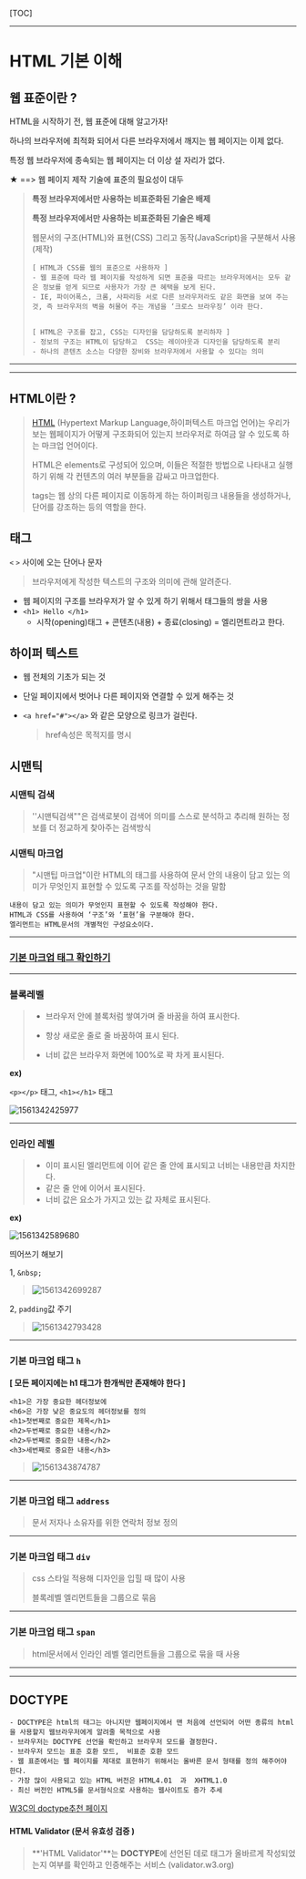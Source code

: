[TOC]

---

# HTML 기본 이해

## 웹 표준이란 ?

HTML을 시작하기 전, 웹 표준에 대해 알고가자!

하나의 브라우저에 최적화 되어서 다른 브라우저에서 깨지는 웹 페이지는 이제 없다.

특정 웹 브라우저에  종속되는 웹 페이지는 더 이상 설 자리가 없다.

★ ==> 웹 페이지 제작 기술에  표준의 필요성이 대두 

> **특정 브라우저에서만 사용하는 비표준화된 기술은 배제**
>
> **특정 브라우저에서만 사용하는 비표준화된 기술은 배제**
>
> 
>
> 웹문서의 구조(HTML)와  표현(CSS) 그리고 동작(JavaScript)을 구분해서  사용(제작)
>
> ```
> [ HTML과 CSS를 웹의 표준으로 사용하자 ]
> - 웹 표준에 따라 웹 페이지를 작성하게 되면 표준을 따르는 브라우저에서는 모두 같은 정보를 얻게 되므로 사용자가 가장 큰 혜택을 보게 된다. 
> - IE, 파이어폭스, 크롬, 사파리등 서로 다른 브라우저라도 같은 화면을 보여 주는 것, 즉 브라우저의 벽을 허물어 주는 개념을 ‘크로스 브라우징’ 이라 한다.
> 
> 
> [ HTML은 구조를 잡고, CSS는 디자인을 담당하도록 분리하자 ]
> - 정보의 구조는 HTML이 담당하고  CSS는 레이아웃과 디자인을 담당하도록 분리
> - 하나의 콘텐츠 소스는 다양한 장비와 브라우저에서 사용할 수 있다는 의미
> ```

---



---

## HTML이란 ?

> [HTML](https://ko.wikipedia.org/wiki/HTML) (Hypertext Markup Language,하이퍼텍스트 마크업 언어)는 우리가 보는 웹페이지가 어떻게 구조화되어 있는지 브라우저로 하여금 알 수 있도록 하는 마크업 언어이다.
>
> HTML은 elements로 구성되어 있으며, 이들은 적절한 방법으로 나타내고 실행하기 위해 각 컨텐츠의 여러 부분들을 감싸고 마크업한다.
>
> tags는 웹 상의 다른 페이지로 이동하게 하는 하이퍼링크 내용들을 생성하거나, 단어를 강조하는 등의 역할을 한다.



## 태그 

`<` `>` 사이에 오는 단어나 문자

> 브라우저에게 작성한 텍스트의 구조와 의미에 관해 알려준다.

- 웹 페이지의 구조를 브라우저가 알 수 있게 하기 위해서 태그들의 쌍을 사용
- `<h1> Hello </h1>` 
  - 시작(opening)태그 + 콘텐츠(내용) + 종료(closing) =  엘리먼트라고 한다. 



## 하이퍼 텍스트

- 웹 전체의 기초가 되는 것

- 단일 페이지에서 벗어나 다른 페이지와 연결할 수 있게 해주는 것

- `<a href="#"></a>` 와 같은 모양으로 링크가 걸린다. 

  > href속성은 목적지를 명시



## 시맨틱

### **시맨틱 검색**

> ''시맨틱검색""은 검색로봇이 검색어 의미를 스스로 분석하고 추리해 원하는 정보를 더 정교하게 찾아주는 검색방식 

### **시맨틱 마크업**

> "시맨팁 마크업"이란 HTML의 태그를 사용하여 문서 안의 내용이 담고 있는 의미가 무엇인지 표현할 수 있도록 구조를 작성하는 것을 말함 

```
내용이 담고 있는 의미가 무엇인지 표현할 수 있도록 작성해야 한다.
HTML과 CSS를 사용하여 ‘구조’와 ‘표현’을 구분해야 한다.
엘리먼트는 HTML문서의 개별적인 구성요소이다.
```

---



### [기본 마크업 태그 확인하기](http://www.w3.org/TR/html401/index/elements.html)



---

### **블록레벨**

> - 브라우저 안에 블록처럼 쌓여가며 줄 바꿈을 하여 표시한다.
>
> - 항상 새로운 줄로 줄 바꿈하여 표시 된다.
> - 너비 값은 브라우저 화면에 100%로 꽉 차게 표시된다.

**ex)** 

`<p></p>` 태그,  `<h1></h1>` 태그

![1561342425977](assets/1561342425977.png)

---



### **인라인 레벨**

> - 이미 표시된 엘리먼트에 이어 같은 줄 안에 표시되고 너비는 내용만큼 차지한다.
> - 같은 줄 안에 이어서 표시된다.
> - 너비 값은 요소가 가지고 있는 값 자체로 표시된다.

**ex)**

![1561342589680](assets/1561342589680.png)



띄어쓰기 해보기 

 1,  `&nbsp;`

> ![1561342699287](assets/1561342699287.png)



2, `padding`값 주기

> ![1561342793428](assets/1561342793428.png)

---



### **기본 마크업 태그 `h`**

**[  모든 페이지에는 h1 태그가 한개씩만 존재해야 한다  ]**

```
<h1>은 가장 중요한 헤더정보에
<h6>은 가장 낮은 중요도의 헤더정보를 정의
<h1>첫번째로 중요한 제목</h1>
<h2>두번째로 중요한 내용</h2>
<h2>두번째로 중요한 내용</h2>
<h3>세번째로 중요한 내용</h3>
```

> ![1561343874787](assets/1561343874787.png)

---



### **기본 마크업 태그 `address`**

> 문서 저자나 소유자를 위한 연락처 정보 정의

---



### **기본 마크업 태그 `div`**

> css 스타일 적용해 디자인을 입힐 때 많이 사용
>
> 블록레벨 엘리먼트들을 그룹으로 묶음

---



### **기본 마크업 태그 `span`**

> html문서에서 인라인 레벨 엘리먼트들을 그룹으로 묶을 때 사용

---



---

## DOCTYPE

```
- DOCTYPE은 html의 태그는 아니지만 웹페이지에서 맨 처음에 선언되어 어떤 종류의 html을 사용할지 웹브라우저에게 알려줄 목적으로 사용
- 브라우저는 DOCTYPE 선언을 확인하고 브라우저 모드를 결정한다.
- 브라우저 모드는 표준 호환 모드,  비표준 호환 모드
- 웹 표준에서는 웹 페이지를 제대로 표현하기 위해서는 올바른 문서 형태를 정의 해주어야 한다.
- 가장 많이 사용되고 있는 HTML 버전은 HTML4.01  과  XHTML1.0
- 최신 버전인 HTML5를 문서형식으로 사용하는 웹사이트도 증가 추세
```

[W3C의 doctype추천 페이지](http://www.w3.org/QA/2002/04/valid-dtd-list.html)

#### HTML Validator (문서 유효성 검증 )

> **'HTML Validator'**는
> **DOCTYPE**에 선언된 데로 태그가 올바르게 작성되었는지 여부를 확인하고 인증해주는 서비스 (validator.w3.org)





